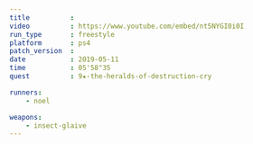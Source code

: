 ```yaml
---
title          :
video          : https://www.youtube.com/embed/nt5NYGI0i0I
run_type       : freestyle
platform       : ps4
patch_version  :
date           : 2019-05-11
time           : 05'58"35
quest          : 9★-the-heralds-of-destruction-cry

runners:
    - noel

weapons:
    - insect-glaive
---
```


